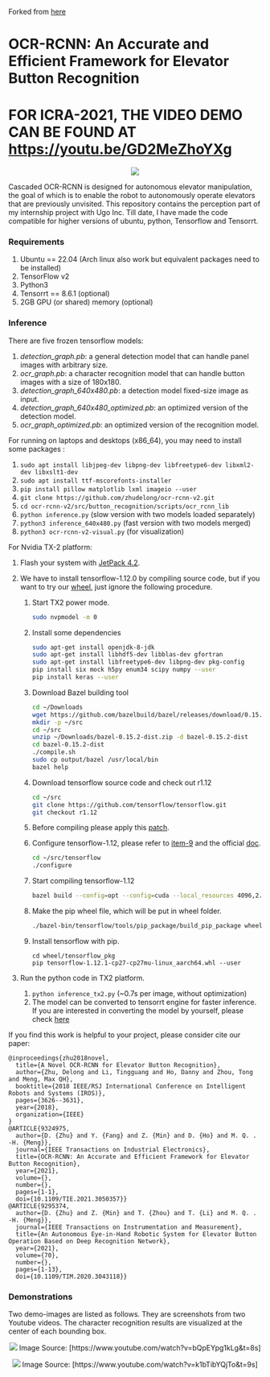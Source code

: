Forked from [here](https://github.com/zhudelong/ocr-rcnn-v2/tree/master)

# OCR-RCNN: An Accurate and Efficient Framework for Elevator Button Recognition

# FOR ICRA-2021, THE VIDEO DEMO CAN BE FOUND AT https://youtu.be/GD2MeZhoYXg

  <p align="center">
    <img src="./src/button_recognition/scripts/ocr_rcnn_lib/demos/demo_10.jpg">


Cascaded OCR-RCNN is designed for autonomous elevator manipulation, the goal of which is to enable the robot to autonomously operate elevators that are previously unvisited. This repository contains the perception part of my internship project with Ugo Inc. Till date, I have made the code compatible for higher versions of ubuntu, python, Tensorflow and Tensorrt. 

### Requirements

1.  Ubuntu == 22.04 (Arch linux also work but equivalent packages need to be installed)
2.  TensorFlow v2
3.  Python3
4.  Tensorrt == 8.6.1 (optional)
5.  2GB GPU (or shared) memory (optional)

### Inference

There are five frozen tensorflow models:

1. *detection_graph.pb*: a general detection model that can handle panel images with arbitrary size.
2.  *ocr_graph.pb*: a character recognition model that can handle button images with a size of 180x180.
3. *detection_graph_640x480.pb*: a detection model  fixed-size image as input.
4. *detection_graph_640x480_optimized.pb*: an optimized version of the detection model.
5. *ocr_graph_optimized.pb*:  an optimized version of the recognition model.


For running on laptops and desktops (x86_64), you may need to install some packages :

1. `sudo apt install libjpeg-dev libpng-dev libfreetype6-dev libxml2-dev libxslt1-dev `
2. `sudo apt install ttf-mscorefonts-installer`
3. `pip install pillow matplotlib lxml imageio --user` 
4. `git clone https://github.com/zhudelong/ocr-rcnn-v2.git`
5. `cd ocr-rcnn-v2/src/button_recognition/scripts/ocr_rcnn_lib`
7. `python inference.py`  (slow version with two models loaded separately) 
7. ``python3 inference_640x480.py`` (fast version with two models merged)
8. `python3 ocr-rcnn-v2-visual.py` (for visualization)

For Nvidia TX-2 platform:

1. Flash your system with [JetPack 4.2](<https://developer.nvidia.com/embedded/jetpack>).

2. We have to install tensorflow-1.12.0 by compiling source code, but if you want to try our [wheel](https://drive.google.com/file/d/1HVXrPZO29loYVdoaPOZDRlB-lB92OuKC/view?usp=sharing), just ignore the following procedure. 

   1. Start TX2 power mode.

      ```bash
      sudo nvpmodel -m 0
      ```

   2. Install some dependencies

      ```bash
      sudo apt-get install openjdk-8-jdk
      sudo apt-get install libhdf5-dev libblas-dev gfortran
      sudo apt-get install libfreetype6-dev libpng-dev pkg-config 
      pip install six mock h5py enum34 scipy numpy --user
      pip install keras --user
      ```

   3. Download Bazel building tool

      ```bash
      cd ~/Downloads
      wget https://github.com/bazelbuild/bazel/releases/download/0.15.2/bazel-0.15.2-dist.zip
      mkdir -p ~/src
      cd ~/src
      unzip ~/Downloads/bazel-0.15.2-dist.zip -d bazel-0.15.2-dist
      cd bazel-0.15.2-dist
      ./compile.sh
      sudo cp output/bazel /usr/local/bin
      bazel help
      ```

   4. Download tensorflow source code and check out r1.12

      ```bash
      cd ~/src
      git clone https://github.com/tensorflow/tensorflow.git
      git checkout r1.12
      ```

   5. Before compiling please apply this [patch](<https://github.com/peterlee0127/tensorflow-nvJetson/blob/master/patch/tensorflow1.12.patch>). 

   6. Configure tensorflow-1.12,  please refer to [item-9](https://jkjung-avt.github.io/build-tensorflow-1.8.0/) and the official [doc](<https://www.tensorflow.org/install/source>).

      ```bash
      cd ~/src/tensorflow
      ./configure
      ```

   7. Start compiling tensorflow-1.12

      ```bash
      bazel build --config=opt --config=cuda --local_resources 4096,2.0,1.0 //tensorflow/tools/pip_package:build_pip_package --cxxopt="-D_GLIBCXX_USE_CXX11_ABI=0"
      ```

   8. Make the pip wheel file, which will be put in wheel folder.

      ```bash
      ./bazel-bin/tensorflow/tools/pip_package/build_pip_package wheel/tensorflow_pkg
      ```

   9. Install tensorflow with pip.

      ```
      cd wheel/tensorflow_pkg
      pip tensorflow-1.12.1-cp27-cp27mu-linux_aarch64.whl --user
      ```

3. Run the python code in TX2 platform.

   1. ``python inference_tx2.py`` (~0.7s per image, without optimization)
   2. The model can be converted to tensorrt engine for faster inference. If you are interested in converting the model by yourself, please check [here](https://jkjung-avt.github.io/tf-trt-models/)

If you find this work is helpful to your project, please consider cite our paper:

```
@inproceedings{zhu2018novel,
  title={A Novel OCR-RCNN for Elevator Button Recognition},
  author={Zhu, Delong and Li, Tingguang and Ho, Danny and Zhou, Tong and Meng, Max QH},
  booktitle={2018 IEEE/RSJ International Conference on Intelligent Robots and Systems (IROS)},
  pages={3626--3631},
  year={2018},
  organization={IEEE}
}
@ARTICLE{9324975,
  author={D. {Zhu} and Y. {Fang} and Z. {Min} and D. {Ho} and M. Q. . -H. {Meng}},
  journal={IEEE Transactions on Industrial Electronics}, 
  title={OCR-RCNN: An Accurate and Efficient Framework for Elevator Button Recognition}, 
  year={2021},
  volume={},
  number={},
  pages={1-1},
  doi={10.1109/TIE.2021.3050357}}
@ARTICLE{9295374,
  author={D. {Zhu} and Z. {Min} and T. {Zhou} and T. {Li} and M. Q. . -H. {Meng}},
  journal={IEEE Transactions on Instrumentation and Measurement}, 
  title={An Autonomous Eye-in-Hand Robotic System for Elevator Button Operation Based on Deep Recognition Network}, 
  year={2021},
  volume={70},
  number={},
  pages={1-13},
  doi={10.1109/TIM.2020.3043118}}
```

### Demonstrations

Two demo-images are listed as follows. They are screenshots from two Youtube videos. The character recognition results are visualized at the center of each bounding box. 

  <p align="center">
    <img src="./src/button_recognition/scripts/ocr_rcnn_lib/demos/image3.jpg" >
    Image Source: [https://www.youtube.com/watch?v=bQpEYpg1kLg&t=8s]
  </p>
  <p align="center">
    <img src="./src/button_recognition/scripts/ocr_rcnn_lib/demos/image2.jpg">
    Image Source: [https://www.youtube.com/watch?v=k1bTibYQjTo&t=9s]
  </p>


